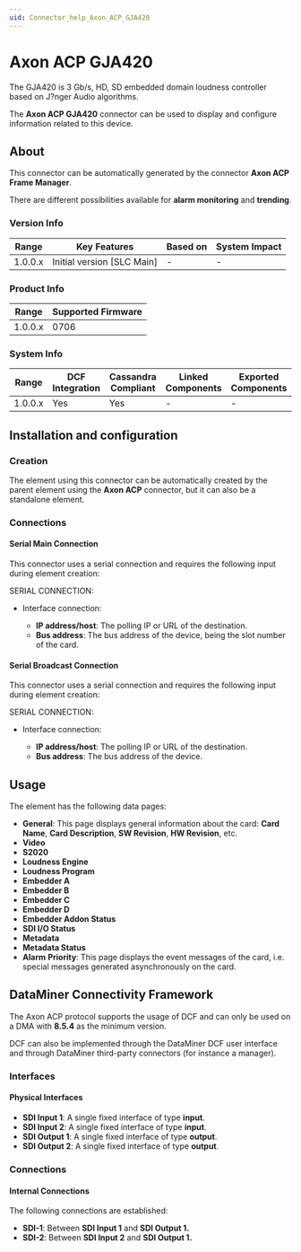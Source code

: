 ```yaml
---
uid: Connector_help_Axon_ACP_GJA420
---
```


# Axon ACP GJA420

The GJA420 is 3 Gb/s, HD, SD embedded domain loudness controller based on J?nger Audio algorithms.

The **Axon ACP GJA420** connector can be used to display and configure information related to this device.

## About

This connector can be automatically generated by the connector **Axon ACP Frame Manager**.

There are different possibilities available for **alarm monitoring** and **trending**.

### Version Info

| **Range** | **Key Features**             | **Based on** | **System Impact** |
|-----------|------------------------------|--------------|-------------------|
| 1.0.0.x   | Initial version \[SLC Main\] | \-           | \-                |

### Product Info

| Range     | Supported Firmware     |
|-----------|------------------------|
| 1.0.0.x   | 0706                   |

### System Info

| Range     | DCF Integration     | Cassandra Compliant     | Linked Components     | Exported Components     |
|-----------|---------------------|-------------------------|-----------------------|-------------------------|
| 1.0.0.x   | Yes                 | Yes                     | \-                    | \-                      |

## Installation and configuration

### Creation

The element using this connector can be automatically created by the parent element using the **Axon ACP** connector, but it can also be a standalone element.

### Connections

#### Serial Main Connection

This connector uses a serial connection and requires the following input during element creation:

SERIAL CONNECTION:

- Interface connection:

  - **IP address/host**: The polling IP or URL of the destination.
  - **Bus address**: The bus address of the device, being the slot number of the card.

#### Serial Broadcast Connection

This connector uses a serial connection and requires the following input during element creation:

SERIAL CONNECTION:

- Interface connection:

  - **IP address/host**: The polling IP or URL of the destination.
  - **Bus address**: The bus address of the device.

## Usage

The element has the following data pages:

- **General**: This page displays general information about the card: **Card Name**, **Card Description**, **SW Revision**, **HW Revision**, etc.
- **Video**
- **S2020**
- **Loudness Engine**
- **Loudness Program**
- **Embedder A**
- **Embedder B**
- **Embedder C**
- **Embedder D**
- **Embedder Addon Status**
- **SDI I/O Status**
- **Metadata**
- **Metadata Status**
- **Alarm** **Priority**: This page displays the event messages of the card, i.e. special messages generated asynchronously on the card.

## DataMiner Connectivity Framework

The Axon ACP protocol supports the usage of DCF and can only be used on a DMA with **8.5.4** as the minimum version.

DCF can also be implemented through the DataMiner DCF user interface and through DataMiner third-party connectors (for instance a manager).

### Interfaces

#### Physical Interfaces

- **SDI Input 1**: A single fixed interface of type **input**.
- **SDI Input 2**: A single fixed interface of type **input**.
- **SDI Output 1**: A single fixed interface of type **output**.
- **SDI Output 2**: A single fixed interface of type **output**.

### Connections

#### Internal Connections

The following connections are established:

- **SDI-1**: Between **SDI Input 1** and **SDI Output 1.**
- **SDI-2**: Between **SDI Input 2** and **SDI Output 1.**
